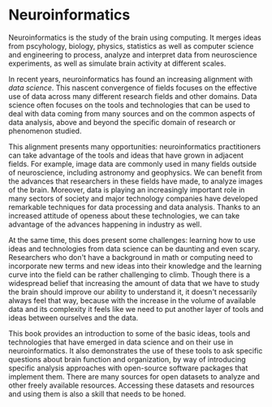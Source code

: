 # Neuroinformatics

Neuroinformatics is the study of the brain using computing. It merges ideas from
pscyhology, biology, physics, statistics as well as computer science and
engineering to process, analyze and interpret data from neuroscience
experiments, as well as simulate brain activity at different scales.

In recent years, neuroinformatics has found an increasing alignment with *data
science*. This nascent convergence of fields focuses on the effective use of
data across many different research fields and other domains. Data science often
focuses on the tools and technologies that can be used to deal with data coming
from many sources and on the common aspects of data analysis, above and beyond
the specific domain of research or phenomenon studied.

This alignment presents many opportunities: neuroinformatics practitioners can
take advantage of the tools and ideas that have grown in adjacent fields. For
example, image data are commonly used in many fields outside of neuroscience,
including astronomy and geophysics. We can benefit from the advances that
researchers in these fields have made, to analyze images of the brain. Moreover,
data is playing an increasingly important role in many sectors of society and
major technology companies have developed remarkable techniques for data
processing and data analysis. Thanks to an increased attitude of openess about
these technologies, we can take advantage of the advances happening in industry
as well.

At the same time, this does present some challenges: learning how to use ideas
and technologies from data science can be daunting and even scary. Researchers
who don't have a background in math or computing need to incorporate new terms
and new ideas into their knowledge and the learning curve into the field can be
rather challenging to climb. Though there is a widespread belief that increasing
the amount of data that we have to study the brain should improve our ability to
understand it, it doesn't necessarily always feel that way, because with the
increase in the volume of available data and its complexity it feels like we
need to put another layer of tools and ideas between ourselves and the data.

This book provides an introduction to some of the basic ideas, tools and
technologies that have emerged in data science and on their use in
neuroinformatics. It also demonstrates the use of these tools to ask specific
questions about brain function and organization, by way of introducing specific
analysis approaches with open-source software packages that implement them.
There are many sources for open datasets to analyze and other freely available
resources. Accessing these datasets and resources and using them is also a
skill that needs to be honed.
